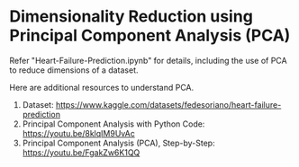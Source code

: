 # Dimensionality Reduction using Principal Component Analysis (PCA)

Refer "Heart-Failure-Prediction.ipynb" for details, including the use of PCA to reduce dimensions of a dataset.

Here are additional resources to understand PCA.

1. Dataset: https://www.kaggle.com/datasets/fedesoriano/heart-failure-prediction
2. Principal Component Analysis with Python Code: https://youtu.be/8klqIM9UvAc
3. Principal Component Analysis (PCA), Step-by-Step: https://youtu.be/FgakZw6K1QQ
